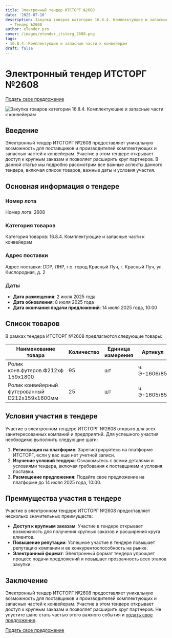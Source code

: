 ```yaml
---
title: Электронный тендер ИТСТОРГ №2608
date: '2025-07-10'
description: Закупка товаров категории 16.8.4. Комплектующие и запасные части к конвейерам
  - Тендер №2608
author: eTender.pro
cover: /images/etender_itstorg_2608.png
tags:
- 16.8.4. Комплектующие и запасные части к конвейерам
draft: false
---
```

# Электронный тендер ИТСТОРГ №2608

[Подать свое предложение](https://itstorg.ru/tender-2608?utm_source=etender)

![Закупка товаров категории 16.8.4. Комплектующие и запасные части к конвейерам](/images/etender_itstorg_2608.png)

## Введение

Электронный тендер ИТСТОРГ №2608 предоставляет уникальную возможность для поставщиков и производителей комплектующих и запасных частей к конвейерам. Участие в этом тендере открывает доступ к крупным заказам и позволяет расширить круг партнеров. В данной статье мы подробно рассмотрим все важные аспекты данного тендера, включая список товаров, важные даты и условия участия.

## Основная информация о тендере

### Номер лота
Номер лота: 2608

### Категория товаров
Категория товаров: 16.8.4. Комплектующие и запасные части к конвейерам

### Адрес поставки
Адрес поставки: DDP, ЛНР, г.о. город Красный Луч, г. Красный Луч, ул. Кислородная, д. 2

### Даты
- **Дата размещения**: 2 июля 2025 года
- **Дата обновления**: 8 июля 2025 года
- **Дата окончания подачи предложений**: 14 июля 2025 года, 10:00

## Список товаров

В рамках тендера ИТСТОРГ №2608 предлагаются следующие товары:

| Наименование товара                                                                 | Количество | Единица измерения | Артикул         | Цена       |
|-------------------------------------------------------------------------------------|------------|-------------------|----------------|------------|
| Ролик конв.футеров.Ф212хф 159х1800                                                 | 95         | шт               | ч. Э-1606/85   | Нет        |
| Ролик конвейерный футерованный D212х159х1600мм                                     | 25         | шт               | ч. Э-1605/85   | Нет        |

## Условия участия в тендере

Участие в электронном тендере ИТСТОРГ №2608 открыто для всех заинтересованных компаний и предприятий. Для успешного участия необходимо выполнить следующие шаги:

1. **Регистрация на платформе**: Зарегистрируйтесь на платформе ИТСТОРГ, если у вас еще нет учетной записи.
2. **Изучение условий тендера**: Ознакомьтесь с всеми деталями и условиями тендера, включая требования к поставщикам и условия поставки.
3. **Размещение предложения**: Подайте свое предложение на платформе до 14 июля 2025 года, 10:00.

## Преимущества участия в тендере

Участие в электронном тендере ИТСТОРГ №2608 предоставляет несколько значительных преимуществ:

- **Доступ к крупным заказам**: Участие в тендере открывает возможность для получения крупных заказов и расширения круга клиентов.
- **Повышение репутации**: Успешное участие в тендере повышает репутацию компании и ее конкурентоспособность на рынке.
- **Электронный формат**: Электронный формат тендера упрощает процесс подачи предложений и повышает прозрачность всех этапов закупки.

## Заключение

Электронный тендер ИТСТОРГ №2608 предоставляет уникальную возможность для поставщиков и производителей комплектующих и запасных частей к конвейерам. Участие в этом тендере открывает доступ к крупным заказам и позволяет расширить круг партнеров. Не упустите шанс стать частью этого важного события и [подать свое предложение](https://itstorg.ru/tender-2608?utm_source=etender).

[Подать свое предложение](https://itstorg.ru/tender-2608?utm_source=etender)